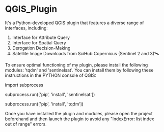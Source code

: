 # QGIS_Plugin
It's a Python-developed QGIS plugin that features a diverse range of interfaces, including: 
1) Interface for Attribute Query
2) Interface for Spatial Query
3) Derogation Decision-Making
4) Satellite Image Downloads from SciHub Copernicus (Sentinel 2 and 3)🛰️

To ensure optimal functioning of my plugin, please install the following modules: 'tqdm' and 'sentinelsat'. You can install them by following these instructions in the PYTHON console of QGIS:

import subprocess

subprocess.run(['pip', 'install', 'sentinelsat'])

subprocess.run(['pip', 'install', 'tqdm'])

Once you have installed the plugin and modules, please open the project beforehand and then launch the plugin to avoid any "IndexError: list index out of range" errors.

